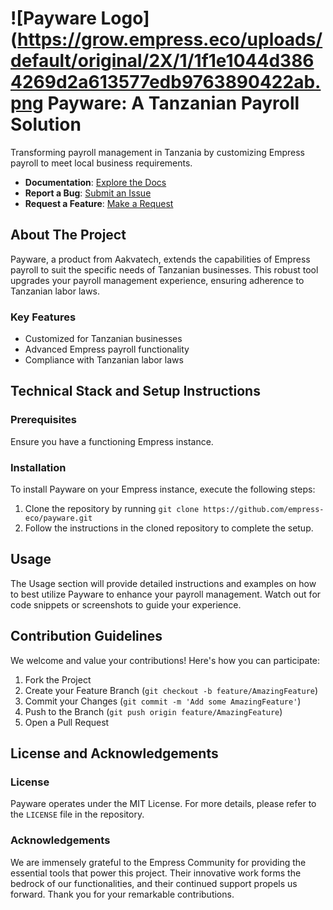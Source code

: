 # ![Payware Logo](https://grow.empress.eco/uploads/default/original/2X/1/1f1e1044d3864269d2a613577edb9763890422ab.png Payware: A Tanzanian Payroll Solution

Transforming payroll management in Tanzania by customizing Empress payroll to meet local business requirements.

- **Documentation**: [Explore the Docs](https://empress.eco/)
- **Report a Bug**: [Submit an Issue](https://github.com/empress-eco/payware/issues)
- **Request a Feature**: [Make a Request](https://github.com/empress-eco/payware/issues)

## About The Project

Payware, a product from Aakvatech, extends the capabilities of Empress payroll to suit the specific needs of Tanzanian businesses. This robust tool upgrades your payroll management experience, ensuring adherence to Tanzanian labor laws.

### Key Features

- Customized for Tanzanian businesses
- Advanced Empress payroll functionality
- Compliance with Tanzanian labor laws

## Technical Stack and Setup Instructions

### Prerequisites
Ensure you have a functioning Empress instance.

### Installation
To install Payware on your Empress instance, execute the following steps:

1. Clone the repository by running `git clone https://github.com/empress-eco/payware.git`
2. Follow the instructions in the cloned repository to complete the setup.

## Usage

The Usage section will provide detailed instructions and examples on how to best utilize Payware to enhance your payroll management. Watch out for code snippets or screenshots to guide your experience.

## Contribution Guidelines

We welcome and value your contributions! Here's how you can participate:

1. Fork the Project
2. Create your Feature Branch (`git checkout -b feature/AmazingFeature`)
3. Commit your Changes (`git commit -m 'Add some AmazingFeature'`)
4. Push to the Branch (`git push origin feature/AmazingFeature`)
5. Open a Pull Request

## License and Acknowledgements

### License

Payware operates under the MIT License. For more details, please refer to the `LICENSE` file in the repository.

### Acknowledgements

We are immensely grateful to the Empress Community for providing the essential tools that power this project. Their innovative work forms the bedrock of our functionalities, and their continued support propels us forward. Thank you for your remarkable contributions.